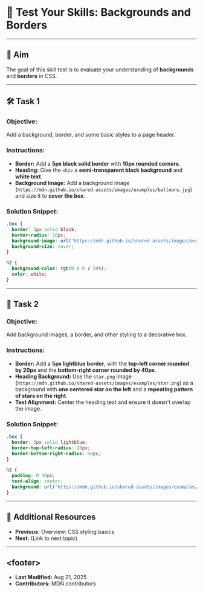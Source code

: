 # 📝 Test Your Skills: Backgrounds and Borders

-----

## 🎯 Aim

The goal of this skill test is to evaluate your understanding of **backgrounds** and **borders** in CSS.

-----

## 🛠️ Task 1

### **Objective:**

Add a background, border, and some basic styles to a page header.

### **Instructions:**

  * **Border:** Add a **5px black solid border** with **10px rounded corners**.
  * **Heading:** Give the `<h2>` a **semi-transparent black background** and **white text**.
  * **Background Image:** Add a background image (`https://mdn.github.io/shared-assets/images/examples/balloons.jpg`) and size it to **cover the box**.

### **Solution Snippet:**

```css
.box {
  border: 5px solid black;
  border-radius: 10px;
  background-image: url("https://mdn.github.io/shared-assets/images/examples/balloons.jpg");
  background-size: cover;
}

h2 {
  background-color: rgb(0 0 0 / 50%);
  color: white;
}
```

-----

## 🎨 Task 2

### **Objective:**

Add background images, a border, and other styling to a decorative box.

### **Instructions:**

  * **Border:** Add a **5px lightblue border**, with the **top-left corner rounded by 20px** and the **bottom-right corner rounded by 40px**.
  * **Heading Background:** Use the `star.png` image (`https://mdn.github.io/shared-assets/images/examples/star.png`) as a background with **one centered star on the left** and a **repeating pattern of stars on the right**.
  * **Text Alignment:** Center the heading text and ensure it doesn't overlap the image.

### **Solution Snippet:**

```css
.box {
  border: 5px solid lightblue;
  border-top-left-radius: 20px;
  border-bottom-right-radius: 40px;
}

h2 {
  padding: 0 40px;
  text-align: center;
  background: url("https://mdn.github.io/shared-assets/images/examples/star.png") no-repeat left center, url("https://mdn.github.io/shared-assets/images/examples/star.png") repeat-y right center;
}
```

-----

## 🔗 Additional Resources

  * **Previous:** Overview: CSS styling basics
  * **Next:** (Link to next topic)

-----

## \<footer\>

  * **Last Modified:** ⁨Aug 21, 2025⁩
  * **Contributors:** MDN contributors